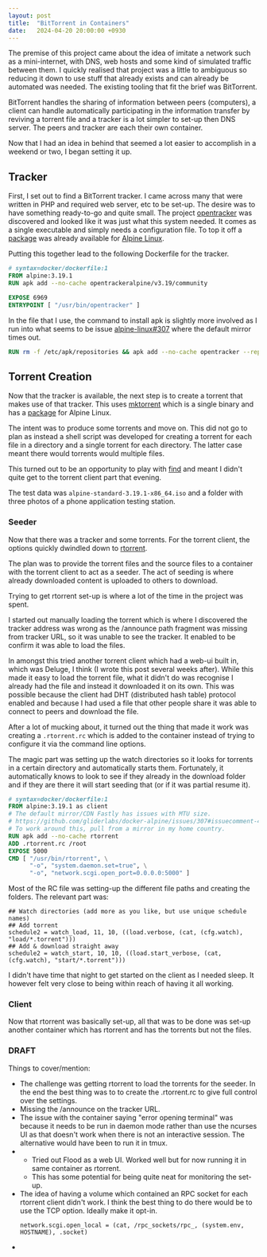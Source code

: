 ```yaml
---
layout: post
title:  "BitTorrent in Containers"
date:   2024-04-20 20:00:00 +0930
---
```


The premise of this project came about the idea of imitate a network such as
a mini-internet, with DNS, web hosts and some kind of simulated traffic between
them. I quickly realised that project was a little to ambiguous so reducing it
down to use stuff that already exists and can already be automated was needed.
The existing tooling that fit the brief was BitTorrent.

BitTorrent handles the sharing of information between peers (computers),
a client can handle automatically participating in the information transfer by
reviving a torrent file and a tracker is a lot simpler to set-up then DNS
server. The peers and tracker are each their own container.

Now that I had an idea in behind that seemed a lot easier to accomplish in a
weekend or two, I began setting it up.

## Tracker
First, I set out to find a BitTorrent tracker. I came across many that were
written in PHP and required web server, etc to be set-up. The desire was to
have something ready-to-go and quite small. The project [opentracker][0] was
discovered and looked like it was just what this system needed. It comes
as a single executable and simply needs a configuration file. To top it off
a [package][1] was already available for [Alpine Linux][2].


Putting this together lead to the following Dockerfile for the tracker.
```Dockerfile
# syntax=docker/dockerfile:1
FROM alpine:3.19.1
RUN apk add --no-cache opentrackeralpine/v3.19/community

EXPOSE 6969
ENTRYPOINT [ "/usr/bin/opentracker" ]
```

In the file that I use, the command to install apk is slightly more involved
as I run into what seems to be issue [alpine-linux#307][3] where the default
mirror times out.

```Dockerfile
RUN rm -f /etc/apk/repositories && apk add --no-cache opentracker --repository http://mirror.aarnet.edu.au/pub/alpine/v3.19/main --repository http://mirror.aarnet.edu.au/pub/alpine/v3.19/community
```

## Torrent Creation
Now that the tracker is available, the next step is to create a torrent that
makes use of that tracker. This uses [mktorrent][4] which is a single binary
and has a [package][5] for Alpine Linux.

The intent was to produce some torrents and move on. This did not go to plan as
instead a shell script was developed for creating a torrent for each file in
a directory and a single torrent for each directory. The latter case meant
there would torrents would multiple files.

This turned out to be an opportunity to play with [find][6] and meant I didn't
quite get to the torrent client part that evening.


The test data was `alpine-standard-3.19.1-x86_64.iso` and a folder with three
photos of a phone application testing station.

### Seeder
Now that there was a tracker and some torrents.  For the torrent client, the
options quickly dwindled down to [rtorrent][7].

The plan was to provide the torrent files and the source files to a container
with the torrent client to act as a seeder. The act of seeding is where
already downloaded content is uploaded to others to download.

Trying to get rtorrent set-up is where a lot of the time in the project was
spent.

I started out manually loading the torrent which is where I discovered the
tracker address was wrong as the /announce path fragment was missing from
tracker URL, so it was unable to see the tracker. It enabled to be confirm it
was able to load the files.

In amongst this tried another torrent client which had a web-ui built in, which
was Deluge, I think (I wrote this post several weeks after). While this made it
easy to load the torrent file, what it didn't do was recognise I already had 
the file and instead it downloaded it on its own. This was possible because 
the client had DHT (distributed hash table) protocol enabled and because I had
used a file that other people share it was able to connect to peers and
download the file.

After a lot of mucking about, it turned out the thing that made it work was
creating a `.rtorrent.rc` which is added to the container instead of trying to
configure it via the command line options.

The magic part was setting up the watch directories so it looks for torrents
in a certain directory and automatically starts them. Fortunately, it
automatically knows to look to see if they already in the download folder and
if they are there it will start seeding that (or if it was partial resume it).

```Dockerfile
# syntax=docker/dockerfile:1
FROM alpine:3.19.1 as client
# The default mirror/CDN Fastly has issues with MTU size.
# https://github.com/gliderlabs/docker-alpine/issues/307#issuecomment-427256504
# To work around this, pull from a mirror in my home country.
RUN apk add --no-cache rtorrent
ADD .rtorrent.rc /root
EXPOSE 5000
CMD [ "/usr/bin/rtorrent", \
      "-o", "system.daemon.set=true", \
      "-o", "network.scgi.open_port=0.0.0.0:5000" ]
```

Most of the RC file was setting-up the different file paths and creating the
folders. The relevant part was:
```
## Watch directories (add more as you like, but use unique schedule names)
## Add torrent
schedule2 = watch_load, 11, 10, ((load.verbose, (cat, (cfg.watch), "load/*.torrent")))
## Add & download straight away
schedule2 = watch_start, 10, 10, ((load.start_verbose, (cat, (cfg.watch), "start/*.torrent")))
```

I didn't have time that night to get started on the client as I needed sleep.
It however felt very close to being within reach of having it all working.

### Client
Now that rtorrent was basically set-up, all that was to be done was set-up
another container which has rtorrent and has the torrents but not the files.


### DRAFT

Things to cover/mention:

- The challenge was getting rtorrent to load the torrents for the seeder. In
  the end the best thing was to to create the .rtorrent.rc to give full control
  over the settings.
- Missing the /announce on the tracker URL.
- The issue with the container saying "error opening terminal" was because it
  needs to be run in daemon mode rather than use the ncurses UI as that doesn't
  work when there is not an interactive session. The alternative would have
  been to run it in tmux.
- - Tried out Flood as a web UI. Worked well but for now running it in same
  container as rtorrent.
  - This has some potential for being quite neat for monitoring the set-up.
- The idea of having a volume which contained an RPC socket for each rtorrent
  client didn't work. I think the best thing to do there would be to use the 
  TCP option. Ideally make it opt-in.
  ```
  network.scgi.open_local = (cat, /rpc_sockets/rpc_, (system.env, HOSTNAME), .socket)
  ```
- 

[0]: https://erdgeist.org/arts/software/opentracker/
[1]: https://pkgs.alpinelinux.org/package/edge/community/x86_64/opentracker
[2]: https://alpinelinux.org/
[3]: https://github.com/gliderlabs/docker-alpine/issues/307#issuecomment-427256504
[4]: https://github.com/pobrn/mktorrent
[5]: https://pkgs.alpinelinux.org/package/edge/community/armhf/mktorrent
[6]: https://www.man7.org/linux/man-pages/man1/find.1.html
[7]: https://rakshasa.github.io/rtorrent/
[8]: https://pkgs.alpinelinux.org/package/edge/community/x86_64/rtorrent

